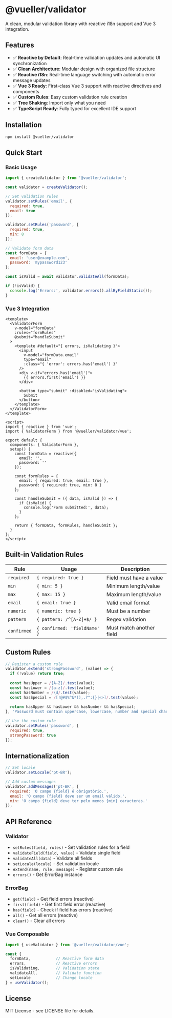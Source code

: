 # @vueller/validator

A clean, modular validation library with reactive i18n support and Vue 3 integration.

## Features

- ✅ **Reactive by Default**: Real-time validation updates and automatic UI synchronization
- ✅ **Clean Architecture**: Modular design with organized file structure
- ✅ **Reactive i18n**: Real-time language switching with automatic error message updates
- ✅ **Vue 3 Ready**: First-class Vue 3 support with reactive directives and components
- ✅ **Custom Rules**: Easy custom validation rule creation
- ✅ **Tree Shaking**: Import only what you need
- ✅ **TypeScript Ready**: Fully typed for excellent IDE support

## Installation

```bash
npm install @vueller/validator
```

## Quick Start

### Basic Usage

```javascript
import { createValidator } from '@vueller/validator';

const validator = createValidator();

// Set validation rules
validator.setRules('email', {
  required: true,
  email: true
});

validator.setRules('password', {
  required: true,
  min: 8
});

// Validate form data
const formData = {
  email: 'user@example.com',
  password: 'mypassword123'
};

const isValid = await validator.validateAll(formData);

if (!isValid) {
  console.log('Errors:', validator.errors().allByFieldStatic());
}
```

### Vue 3 Integration

```vue
<template>
  <ValidatorForm 
    v-model="formData" 
    :rules="formRules" 
    @submit="handleSubmit"
  >
    <template #default="{ errors, isValidating }">
      <input
        v-model="formData.email"
        type="email"
        :class="{ 'error': errors.has('email') }"
      />
      <div v-if="errors.has('email')">
        {{ errors.first('email') }}
      </div>
      
      <button type="submit" :disabled="isValidating">
        Submit
      </button>
    </template>
  </ValidatorForm>
</template>

<script>
import { reactive } from 'vue';
import { ValidatorForm } from '@vueller/validator/vue';

export default {
  components: { ValidatorForm },
  setup() {
    const formData = reactive({
      email: '',
      password: ''
    });

    const formRules = {
      email: { required: true, email: true },
      password: { required: true, min: 8 }
    };

    const handleSubmit = ({ data, isValid }) => {
      if (isValid) {
        console.log('Form submitted:', data);
      }
    };

    return { formData, formRules, handleSubmit };
  }
};
</script>
```

## Built-in Validation Rules

| Rule | Usage | Description |
|------|-------|-------------|
| `required` | `{ required: true }` | Field must have a value |
| `min` | `{ min: 5 }` | Minimum length/value |
| `max` | `{ max: 15 }` | Maximum length/value |
| `email` | `{ email: true }` | Valid email format |
| `numeric` | `{ numeric: true }` | Must be a number |
| `pattern` | `{ pattern: /^[A-Z]+$/ }` | Regex validation |
| `confirmed` | `{ confirmed: 'fieldName' }` | Must match another field |

## Custom Rules

```javascript
// Register a custom rule
validator.extend('strongPassword', (value) => {
  if (!value) return true;
  
  const hasUpper = /[A-Z]/.test(value);
  const hasLower = /[a-z]/.test(value);
  const hasNumber = /\d/.test(value);
  const hasSpecial = /[!@#$%^&*(),.?":{}|<>]/.test(value);
  
  return hasUpper && hasLower && hasNumber && hasSpecial;
}, 'Password must contain uppercase, lowercase, number and special characters.');

// Use the custom rule
validator.setRules('password', {
  required: true,
  strongPassword: true
});
```

## Internationalization

```javascript
// Set locale
validator.setLocale('pt-BR');

// Add custom messages
validator.addMessages('pt-BR', {
  required: 'O campo {field} é obrigatório.',
  email: 'O campo {field} deve ser um email válido.',
  min: 'O campo {field} deve ter pelo menos {min} caracteres.'
});
```

## API Reference

### Validator

- `setRules(field, rules)` - Set validation rules for a field
- `validateField(field, value)` - Validate single field
- `validateAll(data)` - Validate all fields
- `setLocale(locale)` - Set validation locale
- `extend(name, rule, message)` - Register custom rule
- `errors()` - Get ErrorBag instance

### ErrorBag

- `get(field)` - Get field errors (reactive)
- `first(field)` - Get first field error (reactive)
- `has(field)` - Check if field has errors (reactive)
- `all()` - Get all errors (reactive)
- `clear()` - Clear all errors

### Vue Composable

```javascript
import { useValidator } from '@vueller/validator/vue';

const {
  formData,           // Reactive form data
  errors,             // Reactive errors
  isValidating,       // Validation state
  validateAll,        // Validate function
  setLocale           // Change locale
} = useValidator();
```

## License

MIT License - see LICENSE file for details.